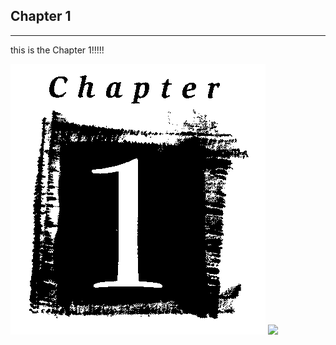 
## Chapter 1
----
this is the Chapter 1!!!!!
 
 <img src="https://github.com/QianRuan/md2pdf/blob/master/img/chapter1.gif">
<img src="https://readthedocs.org/projects/samuroi/badge/?version=latest"> 
<div style="page-break-after: always;"></div>
